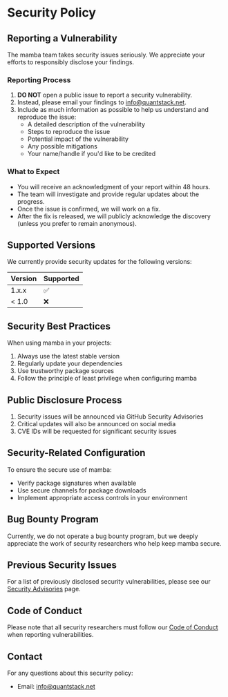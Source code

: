 # Security Policy

## Reporting a Vulnerability

The mamba team takes security issues seriously. We appreciate your efforts to responsibly disclose your findings.

### Reporting Process

1. **DO NOT** open a public issue to report a security vulnerability.
2. Instead, please email your findings to [info@quantstack.net](mailto:info@quantstack.net).
3. Include as much information as possible to help us understand and reproduce the issue:
   - A detailed description of the vulnerability
   - Steps to reproduce the issue
   - Potential impact of the vulnerability
   - Any possible mitigations
   - Your name/handle if you'd like to be credited

### What to Expect

- You will receive an acknowledgment of your report within 48 hours.
- The team will investigate and provide regular updates about the progress.
- Once the issue is confirmed, we will work on a fix.
- After the fix is released, we will publicly acknowledge the discovery (unless you prefer to remain anonymous).

## Supported Versions

We currently provide security updates for the following versions:

| Version | Supported          |
| ------- | ------------------ |
| 1.x.x   | :white_check_mark: |
| < 1.0   | :x:                |

## Security Best Practices

When using mamba in your projects:

1. Always use the latest stable version
2. Regularly update your dependencies
3. Use trustworthy package sources
4. Follow the principle of least privilege when configuring mamba

## Public Disclosure Process

1. Security issues will be announced via GitHub Security Advisories
2. Critical updates will also be announced on social media
3. CVE IDs will be requested for significant security issues

## Security-Related Configuration

To ensure the secure use of mamba:

- Verify package signatures when available
- Use secure channels for package downloads
- Implement appropriate access controls in your environment

## Bug Bounty Program

Currently, we do not operate a bug bounty program, but we deeply appreciate the work of security researchers who help keep mamba secure.

## Previous Security Issues

For a list of previously disclosed security vulnerabilities, please see our [Security Advisories](https://github.com/mamba-org/mamba/security/advisories) page.

## Code of Conduct

Please note that all security researchers must follow our [Code of Conduct](CODE_OF_CONDUCT.md) when reporting vulnerabilities.

## Contact

For any questions about this security policy:

- Email: [info@quantstack,net](mailto:info@quantstack.net)
